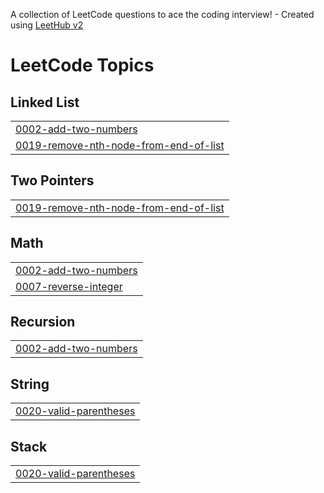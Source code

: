 A collection of LeetCode questions to ace the coding interview! - Created using [LeetHub v2](https://github.com/arunbhardwaj/LeetHub-2.0)
<!---LeetCode Topics Start-->
# LeetCode Topics
## Linked List
|  |
| ------- |
| [0002-add-two-numbers](https://github.com/Rosshhhh/Leetcode/tree/master/0002-add-two-numbers) |
| [0019-remove-nth-node-from-end-of-list](https://github.com/Rosshhhh/Leetcode/tree/master/0019-remove-nth-node-from-end-of-list) |
## Two Pointers
|  |
| ------- |
| [0019-remove-nth-node-from-end-of-list](https://github.com/Rosshhhh/Leetcode/tree/master/0019-remove-nth-node-from-end-of-list) |
## Math
|  |
| ------- |
| [0002-add-two-numbers](https://github.com/Rosshhhh/Leetcode/tree/master/0002-add-two-numbers) |
| [0007-reverse-integer](https://github.com/Rosshhhh/Leetcode/tree/master/0007-reverse-integer) |
## Recursion
|  |
| ------- |
| [0002-add-two-numbers](https://github.com/Rosshhhh/Leetcode/tree/master/0002-add-two-numbers) |
## String
|  |
| ------- |
| [0020-valid-parentheses](https://github.com/Rosshhhh/Leetcode/tree/master/0020-valid-parentheses) |
## Stack
|  |
| ------- |
| [0020-valid-parentheses](https://github.com/Rosshhhh/Leetcode/tree/master/0020-valid-parentheses) |
<!---LeetCode Topics End-->